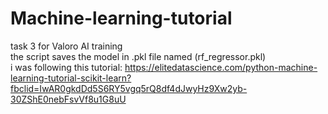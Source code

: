 # Machine-learning-tutorial
task 3 for Valoro AI training  
the script saves the model in .pkl file named  (rf_regressor.pkl)                                                    
i was following this tutorial: https://elitedatascience.com/python-machine-learning-tutorial-scikit-learn?fbclid=IwAR0gkdDd5S6RY5vgq5rQ8df4dJwyHz9Xw2yb-30ZShE0nebFsvVf8u1G8uU
